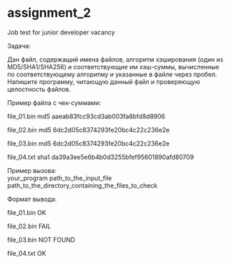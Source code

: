 # assignment_2
Job test for junior developer vacancy

Задача:

Дан файл, содержащий имена файлов, алгоритм хэширования (один из MD5/SHA1/SHA256) и соответствующие им хэш-суммы, вычисленные по соответствующему алгоритму и указанные в файле через пробел. Напишите программу, читающую данный файл и проверяющую целостность файлов.


Пример файла с чек-суммами:

file_01.bin md5 aaeab83fcc93cd3ab003fa8bfd8d8906

file_02.bin md5 6dc2d05c8374293fe20bc4c22c236e2e

file_03.bin md5 6dc2d05c8374293fe20bc4c22c236e2e

file_04.txt sha1 da39a3ee5e6b4b0d3255bfef95601890afd80709

Пример вызова:  
your_program   path_to_the_input_file   path_to_the_directory_containing_the_files_to_check

  
Формат вывода:
  
file_01.bin OK
  
file_02.bin FAIL
  
file_03.bin NOT FOUND
  
file_04.txt OK
